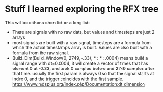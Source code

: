 # Stuff I learned exploring the RFX tree
This will be either a short list or a long list:
- There are signals with no raw data, but values and timesteps are just 2 arrays
- most signals are built with a raw signal, timesteps are a formula from which the actual timestamps
  array is built. Values are also built with a formula from the raw signal.
- Build_Dim(Build_Window(0, 2749, -.33), * : * : .0004) means build a signal range with dt=0.0004,
  it will create a vector of times that has element 0 at -0.33, and took 0 samples before and 2749
  samples after that time. usually the first param is always 0 so that the signal starts at index 0,
  and the trigger coincides with the first sample. https://www.mdsplus.org/index.php/Documentation:dt_dimension